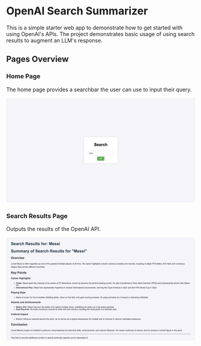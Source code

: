 # OpenAI Search Summarizer

This is a simple starter web app to demonstrate how to get started with using OpenAI's APIs. The project demonstrates basic usage of using search results to augment an LLM's response.

## Pages Overview

### Home Page

The home page provides a searchbar the user can use to input their query.

![Home Page](screenshots/home.png)

### Search Results Page

Outputs the results of the OpenAI API.

![Search Results Page](screenshots/search_results.png)
